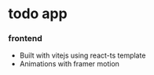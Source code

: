 # todo app
### frontend
  - Built with vitejs using react-ts template
  - Animations with framer motion
